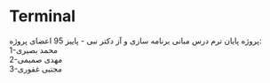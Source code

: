 # Terminal
پروژه پایان ترم درس مبانی برنامه سازی و آز دکتر نبی - پاییز 95
اعضای پروژه:<br />
1-محمد بصیری<br />
2-مهدی صمیمی<br />
3-مجتبی غفوری
